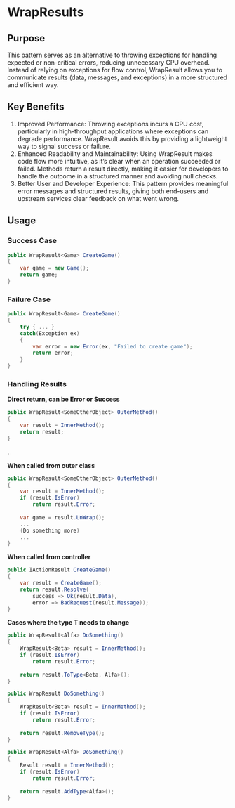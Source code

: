 # WrapResults 

## Purpose
This pattern serves as an alternative to throwing exceptions for handling expected or non-critical errors, 
reducing unnecessary CPU overhead. Instead of relying on exceptions for flow control, WrapResult<T> allows you
to communicate results (data, messages, and exceptions) in a more structured and efficient way.

## Key Benefits
1. Improved Performance: Throwing exceptions incurs a CPU cost, particularly in high-throughput applications where exceptions can degrade performance. WrapResult<T> avoids this by providing a lightweight way to signal success or failure.
2. Enhanced Readability and Maintainability: Using WrapResult<T> makes code flow more intuitive, as it’s clear when an operation succeeded or failed. Methods return a result directly, making it easier for developers to handle the outcome in a structured manner and avoiding null checks.
3. Better User and Developer Experience: This pattern provides meaningful error messages and structured results, giving both end-users and upstream services clear feedback on what went wrong. 

## Usage

### Success Case
```C#
public WrapResult<Game> CreateGame()
{
	var game = new Game();
	return game;
}
````

### Failure Case
```C#
public WrapResult<Game> CreateGame()
{
	try { ... }
	catch(Exception ex)
	{
		var error = new Error(ex, "Failed to create game");
		return error;
	}
}
```

### Handling Results

**Direct return, can be Error or Success**
```C#
public WrapResult<SomeOtherObject> OuterMethod()
{
	var result = InnerMethod();
	return result;
}
```
.

**When called from outer class**
```C#
public WrapResult<SomeOtherObject> OuterMethod()
{
	var result = InnerMethod();
	if (result.IsError)
		return result.Error;
	
	var game = result.UnWrap();
	...
	(Do something more)
	...
}
```

**When called from controller**
```C#
public IActionResult CreateGame()
{
	var result = CreateGame();
	return result.Resolve(
		success => Ok(result.Data),
		error => BadRequest(result.Message));
}
```

**Cases where the type T needs to change**
```C#
public WrapResult<Alfa> DoSomething()
{
	WrapResult<Beta> result = InnerMethod();
	if (result.IsError)
		return result.Error;
	
	return result.ToType<Beta, Alfa>();	
}
```
```C#
public WrapResult DoSomething()
{
	WrapResult<Beta> result = InnerMethod();
	if (result.IsError)
		return result.Error;
	
	return result.RemoveType();	
}
```
```C#
public WrapResult<Alfa> DoSomething()
{
	Result result = InnerMethod();
	if (result.IsError)
		return result.Error;
	
	return result.AddType<Alfa>();	
}
```
